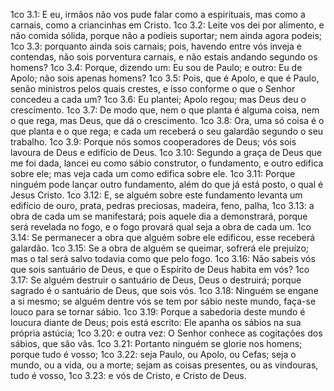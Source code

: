 1co 3.1: E eu, irmãos não vos pude falar como a espirituais, mas como a carnais, como a criancinhas em Cristo.
1co 3.2: Leite vos dei por alimento, e não comida sólida, porque não a podíeis suportar; nem ainda agora podeis;
1co 3.3: porquanto ainda sois carnais; pois, havendo entre vós inveja e contendas, não sois porventura carnais, e não estais andando segundo os homens?
1co 3.4: Porque, dizendo um: Eu sou de Paulo; e outro: Eu de Apolo; não sois apenas homens?
1co 3.5: Pois, que é Apolo, e que é Paulo, senão ministros pelos quais crestes, e isso conforme o que o Senhor concedeu a cada um?
1co 3.6: Eu plantei; Apolo regou; mas Deus deu o crescimento.
1co 3.7: De modo que, nem o que planta é alguma coisa, nem o que rega, mas Deus, que dá o crescimento.
1co 3.8: Ora, uma só coisa é o que planta e o que rega; e cada um receberá o seu galardão segundo o seu trabalho.
1co 3.9: Porque nós somos cooperadores de Deus; vós sois lavoura de Deus e edifício de Deus.
1co 3.10: Segundo a graça de Deus que me foi dada, lancei eu como sábio construtor, o fundamento, e outro edifica sobre ele; mas veja cada um como edifica sobre ele.
1co 3.11: Porque ninguém pode lançar outro fundamento, além do que já está posto, o qual é Jesus Cristo.
1co 3.12: E, se alguém sobre este fundamento levanta um edifício de ouro, prata, pedras preciosas, madeira, feno, palha,
1co 3.13: a obra de cada um se manifestará; pois aquele dia a demonstrará, porque será revelada no fogo, e o fogo provará qual seja a obra de cada um.
1co 3.14: Se permanecer a obra que alguém sobre ele edificou, esse receberá galardão.
1co 3.15: Se a obra de alguém se queimar, sofrerá ele prejuízo; mas o tal será salvo todavia como que pelo fogo.
1co 3.16: Não sabeis vós que sois santuário de Deus, e que o Espírito de Deus habita em vós?
1co 3.17: Se alguém destruir o santuário de Deus, Deus o destruirá; porque sagrado é o santuário de Deus, que sois vós.
1co 3.18: Ninguém se engane a si mesmo; se alguém dentre vós se tem por sábio neste mundo, faça-se louco para se tornar sábio.
1co 3.19: Porque a sabedoria deste mundo é loucura diante de Deus; pois está escrito: Ele apanha os sábios na sua própria astúcia;
1co 3.20: e outra vez: O Senhor conhece as cogitações dos sábios, que são vãs.
1co 3.21: Portanto ninguém se glorie nos homens; porque tudo é vosso;
1co 3.22: seja Paulo, ou Apolo, ou Cefas; seja o mundo, ou a vida, ou a morte; sejam as coisas presentes, ou as vindouras, tudo é vosso,
1co 3.23: e vós de Cristo, e Cristo de Deus.
